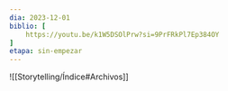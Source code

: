 ```yaml
---
dia: 2023-12-01
biblio: [
	https://youtu.be/k1W5DSOlPrw?si=9PrFRkPl7Ep384OY
]
etapa: sin-empezar
---
```





![[Storytelling/Índice#Archivos]]